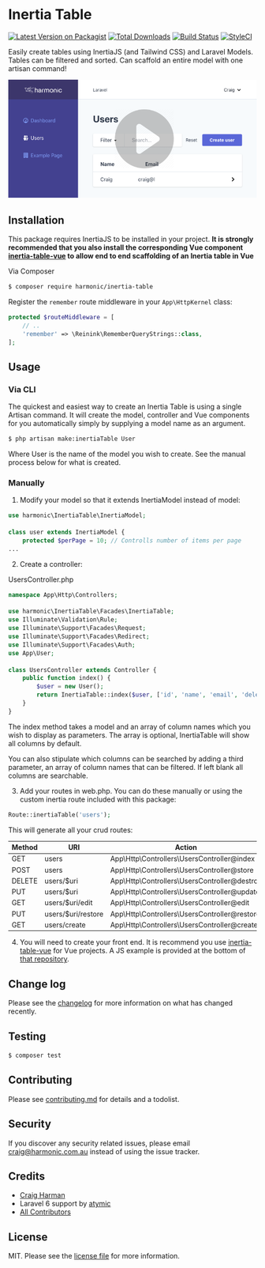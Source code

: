 # Inertia Table

[![Latest Version on Packagist][ico-version]][link-packagist]
[![Total Downloads][ico-downloads]][link-downloads]
[![Build Status][ico-travis]][link-travis]
[![StyleCI][ico-styleci]][link-styleci]

Easily create tables using InertiaJS (and Tailwind CSS) and Laravel Models. Tables can be filtered and sorted.
Can scaffold an entire model with one artisan command!

[![Laravel Preset - Click for video](https://github.com/Harmonic/laravel-preset/raw/master/docs/laravel-preset-screenshot.png)](https://www.youtube.com/watch?v=K_d_RboHBbI&feature=youtu.be)

## Installation

This package requires InertiaJS to be installed in your project.
**It is strongly recommended that you also install the corresponding Vue component [inertia-table-vue](https://github.com/Harmonic/inertia-table-vue) to allow end to end scaffolding of an Inertia table in Vue**

Via Composer

``` bash
$ composer require harmonic/inertia-table
```

Register the `remember` route middleware in your `App\HttpKernel` class:

```php
protected $routeMiddleware = [
    // ..
    'remember' => \Reinink\RememberQueryStrings::class,
];
```

## Usage

### Via CLI

The quickest and easiest way to create an Inertia Table is using a single Artisan command. It will create the model, controller and Vue components for you automatically simply by supplying a model name as an argument.

``` bash
$ php artisan make:inertiaTable User
```
Where User is the name of the model you wish to create. See the manual process below for what is created.

### Manually

1) Modify your model so that it extends InertiaModel instead of model:

``` php
use harmonic\InertiaTable\InertiaModel;

class user extends InertiaModel {
    protected $perPage = 10; // Controlls number of items per page
...
```

2) Create a controller:

UsersController.php
``` php 
namespace App\Http\Controllers;

use harmonic\InertiaTable\Facades\InertiaTable;
use Illuminate\Validation\Rule;
use Illuminate\Support\Facades\Request;
use Illuminate\Support\Facades\Redirect;
use Illuminate\Support\Facades\Auth;
use App\User;

class UsersController extends Controller {
    public function index() {
        $user = new User();
        return InertiaTable::index($user, ['id', 'name', 'email', 'deleted_at']);
    }    
}
```
The index method takes a model and an array of column names which you wish to display as parameters. The array is optional, InertiaTable will show all columns by default.

You can also stipulate which columns can be searched by adding a third parameter, an array of column names that can be filtered. If left blank all columns are searchable.

3) Add your routes in web.php. You can do these manually or using the custom inertia route included with this package:

``` php
Route::inertiaTable('users');
```

This will generate all your crud routes:

| Method   | URI                | Action                                       |
|----------|--------------------|----------------------------------------------|
| GET | users              | App\Http\Controllers\UsersController@index   |
| POST     | users              | App\Http\Controllers\UsersController@store   |
| DELETE   | users/$uri         | App\Http\Controllers\UsersController@destroy |
| PUT      | users/$uri         | App\Http\Controllers\UsersController@update  |
| GET | users/$uri/edit    | App\Http\Controllers\UsersController@edit    |
| PUT      | users/$uri/restore | App\Http\Controllers\UsersController@restore |
| GET | users/create       | App\Http\Controllers\UsersController@create  |

4) You will need to create your front end. It is recommend you use [inertia-table-vue](https://github.com/Harmonic/inertia-table-vue) for Vue projects. A JS example is provided at the bottom of [that repository](https://github.com/Harmonic/inertia-table-vue).

## Change log

Please see the [changelog](changelog.md) for more information on what has changed recently.

## Testing

``` bash
$ composer test
```

## Contributing

Please see [contributing.md](contributing.md) for details and a todolist.

## Security

If you discover any security related issues, please email craig@harmonic.com.au instead of using the issue tracker.

## Credits

- [Craig Harman][link-author]
- Laravel 6 support by [atymic](https://github.com/atymic)
- [All Contributors][link-contributors]

## License

MIT. Please see the [license file](license.md) for more information.

[ico-version]: https://img.shields.io/packagist/v/harmonic/inertia-table.svg?style=flat-square
[ico-downloads]: https://img.shields.io/packagist/dt/harmonic/inertia-table.svg?style=flat-square
[ico-travis]: https://img.shields.io/travis/harmonic/inertia-table/master.svg?style=flat-square
[ico-styleci]: https://styleci.io/repos/192192722/shield

[link-packagist]: https://packagist.org/packages/harmonic/inertia-table
[link-downloads]: https://packagist.org/packages/harmonic/inertia-table
[link-travis]: https://travis-ci.org/harmonic/inertia-table
[link-styleci]: https://styleci.io/repos/192192722
[link-author]: https://github.com/harmonic
[link-contributors]: ../../contributors

